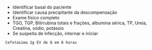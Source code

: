- Identificar basal do paciente
- Identificar causa precipitante da descompensação
- Exame físico completo
- TGO, TGP, Bilirrubina totais e frações, albumina sérica, TP, Ureia, Creatina, sódio, potássio
- Se suspeita de infecção, internar e iniciar
```
Cefotaxima 2g EV de 8 em 8 horas
```

